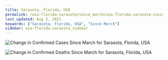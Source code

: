 ```yaml
---
title: Sarasota, Florida, USA
permalink: /usa-florida-sarasota/since_march/usa-florida-sarasota-since_march.html
last_updated: Aug 3, 2021
keywords: ["Sarasota, Florida, USA", "Since March"]
sidebar: usa-florida-sarasota_sidebar
---
```


![Change in Confirmed Cases Since March for Sarasota, Florida, USA](/covid_tracker/images/graphs/usa-florida-sarasota-delta_confirmed-since_march_graph.png)

![Change in Confirmed Deaths Since March for Sarasota, Florida, USA](/covid_tracker/images/graphs/usa-florida-sarasota-delta_deaths-since_march_graph.png)
